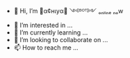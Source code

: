 - 👋 Hi, I’m 🍁α¢нιуα🍁 ༺ᴮᴼᵀ༻ ₒₙₗᵢₙₑ ₙₒw
- 👀 I’m interested in ...
- 🌱 I’m currently learning ...
- 💞️ I’m looking to collaborate on ...
- 📫 How to reach me ...

<!---
Github20042004/Github20042004 is a ✨ special ✨ repository because its `README.md` (this file) appears on your GitHub profile.
You can click the Preview link to take a look at your changes.
--->
